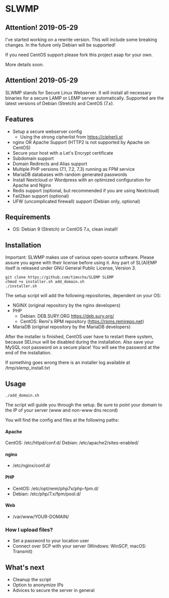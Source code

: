 # SLWMP


## Attention! 2019-05-29

I've started working on a rewrite version. This will include some breaking changes.
In the future only Debian will be supported!

If you need CentOS support please fork this project asap for your own.

More details soon.

## Attention! 2019-05-29




SLWMP stands for Secure Linux Webserver.
It will install all necessary binaries for a secure LAMP or LEMP server automatically. Supported are the latest versions of Debian (Stretch) and CentOS (7.x).

## Features

- Setup a secure webserver config
  - Using the strong cipherlist from https://cipherli.st
- nginx OR Apache Support (HTTP2 is not supported by Apache on CentOS)
- Secure your host with a Let's Encrypt certificate
- Subdomain support
- Domain Redirects and Alias support
- Multiple PHP versions (7.1, 7.2, 7.3) running as FPM service
- MariaDB databases with random generated passwords
- Install Nextcloud or Wordpress with an optimized configuration for Apache and Nginx
- Redis support (optional, but recommended if you are using Nextcloud)
- Fail2ban support (optional)
- UFW (uncomplicated firewall) support (Debian only, optional)

## Requirements

- OS: Debian 9 (Stretch) or CentOS 7.x, clean install!

## Installation
Important: SLWMP makes use of various open-source software.
Please assure you agree with their license before using it. Any part of SL(A)EMP itself is released under GNU General Public License, Version 3.

```
git clone https://github.com/timscha/SLEMP SLEMP
chmod +x installer.sh add_domain.sh
./installer.sh
```
The setup script will add the following repositories, dependent on your OS:

- NGINX (original repository by the nginx developers)
- PHP
  - Debian: DEB.SURY.ORG https://deb.sury.org/
  - CentOS: Remi's RPM repository (https://rpms.remirepo.net)
- MariaDB (original repository by the MariaDB developers)

After the installer is finished, CentOS user have to restart there system, because SELinux will be disabled during the installation.
Also save your MySQL root password on a secure place! You will see the password at the end of the installation.

If something goes wrong there is an installer log available at /tmp/slemp_install.txt

## Usage
```
./add_domain.sh
```

The script will guide you through the setup.
Be sure to point your domain to the IP of your server (www and non-www dns record)

You will find the config and files at the following paths:

#### Apache
CentOS: /etc/httpd/conf.d/
Debian: /etc/apache2/sites-enabled/

#### nginx
- /etc/nginx/conf.d/

#### PHP
- CentOS: /etc/opt/remi/php7x/php-fpm.d/
- Debian: /etc/php/7.x/fpm/pool.d/

#### Web
- /var/www/YOUR-DOMAIN/

### How I upload files?

- Set a password to your location user
- Connect over SCP with your server (Windows: WinSCP, macOS: Transmit)

## What's next
- Cleanup the script
- Option to anonymize IPs
- Advices to secure the server in general
